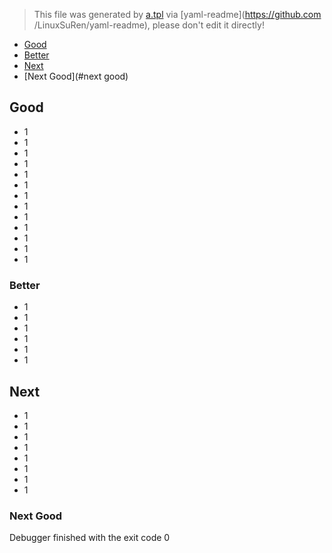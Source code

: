 > This file was generated by [a.tpl](a.tpl) via [yaml-readme](https://github.com
/LinuxSuRen/yaml-readme), please don't edit it directly!


- [Good](#good)
 - [Better](#better)
- [Next](#next)
 - [Next Good](#next good)


## Good

* 1
* 1
* 1
* 1
* 1
* 1
* 1
* 1
* 1
* 1
* 1
* 1
* 1

### Better

* 1
* 1
* 1
* 1
* 1
* 1

## Next

* 1
* 1
* 1
* 1
* 1
* 1
* 1
* 1

### Next Good

Debugger finished with the exit code 0
